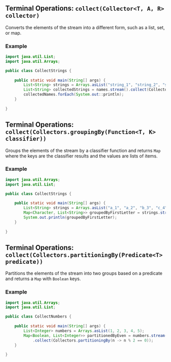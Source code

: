 ## Terminal Operations: `collect(Collector<T, A, R> collector)`

Converts the elements of the stream into a different form, such as a list, set, or map.

### Example

```java
import java.util.List;
import java.util.Arrays;

public class CollectStrings {
    
    public static void main(String[] args) {
        List<String> strings = Arrays.asList("string_1", "string_2", "string_3");
        List<String> collectedStrings = names.stream().collect(Collectors.toList());
        collectedNames.forEach(System.out::println);
    }
    
}
```

## Terminal Operations: `collect(Collectors.groupingBy(Function<T, K> classifier))`

Groups the elements of the stream by a classifier function and returns `Map` where the keys are the classifier results and the values are lists of items.

### Example

```java
import java.util.Arrays;
import java.util.List;

public class CollectStrings {
    
    public static void main(String[] args) {
        List<String> strings = Arrays.asList("a_1", "a_2", "b_3", "c_4", "b_4", "c_1");
        Map<Character, List<String>> groupedByFirstLetter = strings.stream().collect(Collectors.groupingBy(name -> name.charAt(0)));
        System.out.println(groupedByFirstLetter);
    }
    
}
```

## Terminal Operations: `collect(Collectors.partitioningBy(Predicate<T> predicate))`

Partitions the elements of the stream into two groups based on a predicate and returns a `Map` with `Boolean` keys.

### Example

```java
import java.util.Arrays;
import java.util.List;

public class CollectNumbers {
    
    public static void main(String[] args) {
        List<Integer> numbers = Arrays.asList(1, 2, 3, 4, 5);
        Map<Boolean, List<Integer>> partitionedByEven = numbers.stream()
            .collect(Collectors.partitioningBy(n -> n % 2 == 0));
    }
    
}
```

